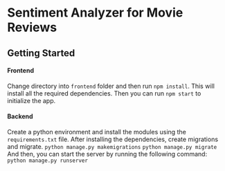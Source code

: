 # Sentiment Analyzer for Movie Reviews

## Getting Started

#### Frontend
Change directory into `frontend` folder and then run `npm install`.
This will install all the required dependencies.
Then you can run `npm start` to initialize the app.

#### Backend
Create a python environment and install the modules using  the `requirements.txt` file.
After installing the dependencies, create migrations and migrate.
`python manage.py makemigrations`
`python manage.py migrate`
And then, you can start the server by running the following command:
`python manage.py runserver`